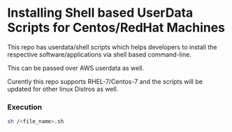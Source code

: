 # Installing Shell based UserData Scripts for Centos/RedHat Machines

This repo has userdata/shell scripts which helps developers to install the respective software/applications via shell based command-line.

This can be passed over AWS userdata as well.

Curently this repo supports RHEL-7/Centos-7 and the scripts will be updated for other linux Distros as well.

### Execution
```sh
sh /<file_name>.sh
```
